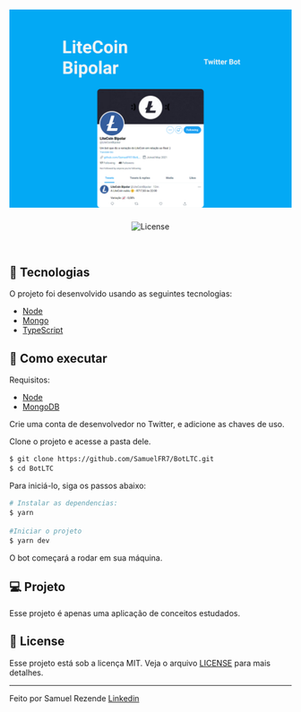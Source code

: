 <h1 align="center">
    <img alt="BotLTC" src=".github/cover.svg" />
</h1>

<p align="center">
  <img  src="https://img.shields.io/static/v1?label=license&message=MIT&color=00E676&labelColor=000000" alt="License">   
</p>

<br>

## 🧪 Tecnologias

O projeto foi desenvolvido usando as seguintes tecnologias: 

- [Node](https://nodejs.org)
- [Mongo](https://www.mongodb.com/)
- [TypeScript](https://www.typescriptlang.org/)

## 🚀 Como executar
Requisitos: 
- [Node](https://nodejs.org)
- [MongoDB](https://www.mongodb.com/)

Crie uma conta de desenvolvedor no Twitter, e adicione as chaves de uso.

Clone o projeto e acesse a pasta dele.

```bash
$ git clone https://github.com/SamuelFR7/BotLTC.git
$ cd BotLTC
```

Para iniciá-lo, siga os passos abaixo:
```bash
# Instalar as dependencias:
$ yarn

#Iniciar o projeto
$ yarn dev
```
O bot começará a rodar em sua máquina.

## 💻 Projeto

Esse projeto é apenas uma aplicação de conceitos estudados.

## 📝 License

Esse projeto está sob a licença MIT. Veja o arquivo [LICENSE](LICENSE) para mais detalhes.

---

Feito por Samuel Rezende [Linkedin](https://www.linkedin.com/in/samuel-ferreira-rezende-7bbbba206/)
